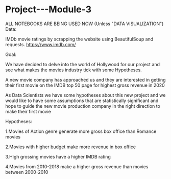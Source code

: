 # Project---Module-3
ALL NOTEBOOKS ARE BEING USED NOW (Unless "DATA VISUALIZATION")
Data: 

IMDb movie ratings by scrapping the website using BeautifulSoup and requests. https://www.imdb.com/ 



Goal: 

We have decided to delve into the world of Hollywood for our project and see what makes the movies industry tick with some Hypotheses.

A new movie company has approached us and they are interested in getting their first movie on the IMDB top 50 page for highest gross revenue in 2020

As Data Scientists we have some hypotheses about this new project and we would like to have some assumptions that are statistically significant and hope to guide the new movie production company in the right direction to make their first movie


 

Hypotheses:

1.Movies of Action genre generate more gross box office than Romance movies

2.Movies with higher budget make more revenue in box office

3.High grossing movies have a higher IMDB rating

4.Movies from 2010-2018 make a higher gross revenue than movies between 2000-2010










